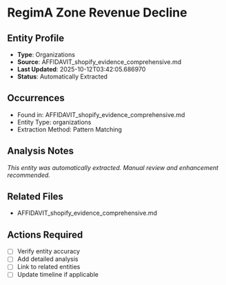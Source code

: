 # RegimA Zone Revenue Decline

## Entity Profile
- **Type**: Organizations
- **Source**: AFFIDAVIT_shopify_evidence_comprehensive.md
- **Last Updated**: 2025-10-12T03:42:05.686970
- **Status**: Automatically Extracted

## Occurrences
- Found in: AFFIDAVIT_shopify_evidence_comprehensive.md
- Entity Type: organizations
- Extraction Method: Pattern Matching

## Analysis Notes
*This entity was automatically extracted. Manual review and enhancement recommended.*

## Related Files
- AFFIDAVIT_shopify_evidence_comprehensive.md

## Actions Required
- [ ] Verify entity accuracy
- [ ] Add detailed analysis
- [ ] Link to related entities
- [ ] Update timeline if applicable
